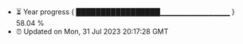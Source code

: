 - ⏳ Year progress { █████████████████▁▁▁▁▁▁▁▁▁▁▁▁▁ } 58.04 %
- ⏰ Updated on Mon, 31 Jul 2023 20:17:28 GMT

